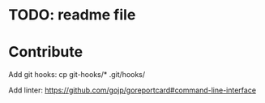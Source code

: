 # TODO: readme file

# Contribute
Add git hooks:
    cp git-hooks/* .git/hooks/

Add linter: https://github.com/gojp/goreportcard#command-line-interface

